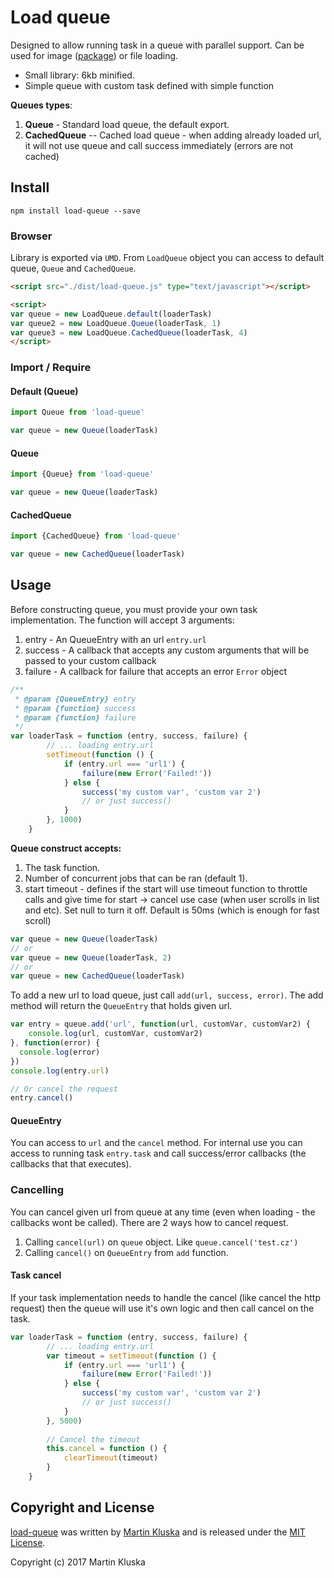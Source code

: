 # Load queue 
Designed to allow running task in a queue with parallel support. Can be used for image ([package](https://github.com/pionl/load-image-queue)) or file loading.

* Small library: 6kb minified.
* Simple queue with custom task defined with simple function

**Queues types**:

1. **Queue** - Standard load queue, the default export.
2. **CachedQueue** -- Cached load queue - when adding already loaded url, it will not use queue and call success immediately (errors are not cached)

## Install

```
npm install load-queue --save
```

### Browser

Library is exported via `UMD`. From `LoadQueue` object you can access to default queue, `Queue` and `CachedQueue`.

```html
<script src="./dist/load-queue.js" type="text/javascript"></script>

<script>
var queue = new LoadQueue.default(loaderTask)
var queue2 = new LoadQueue.Queue(loaderTask, 1)
var queue3 = new LoadQueue.CachedQueue(loaderTask, 4)
</script>
```

### Import / Require

#### Default (Queue)
```javascript
import Queue from 'load-queue'

var queue = new Queue(loaderTask)
```

#### Queue
```javascript
import {Queue} from 'load-queue'

var queue = new Queue(loaderTask)
```

#### CachedQueue
```javascript
import {CachedQueue} from 'load-queue'

var queue = new CachedQueue(loaderTask)
```

## Usage

Before constructing queue, you must provide your own task implementation. The function will accept 3 arguments:
1. entry - An QueueEntry with an url `entry.url`
2. success - A callback that accepts any custom arguments that will be passed to your custom callback
3. failure - A callback for failure that accepts an error `Error` object

```javascript
/**
 * @param {QueueEntry} entry
 * @param {function} success
 * @param {function} failure
 */
var loaderTask = function (entry, success, failure) {
        // ... loading entry.url
        setTimeout(function () {
            if (entry.url === 'url1') {
                failure(new Error('Failed!'))
            } else {
                success('my custom var', 'custom var 2')
                // or just success()
            }
        }, 1000)
    }
```

__Queue construct accepts:__
 1. The task function.
 2. Number of concurrent jobs that can be ran (default 1).
 3. start timeout - defines if the start will use timeout function to throttle calls and 
 give time for start -> cancel use case (when user scrolls in list and etc). Set null to turn it off. 
 Default is 50ms (which is enough for fast scroll)

```javascript
var queue = new Queue(loaderTask)
// or 
var queue = new Queue(loaderTask, 2)
// or
var queue = new CachedQueue(loaderTask)
```

To add a new url to load queue, just call `add(url, success, error)`. The add method will return the `QueueEntry` that holds
given url.

```javascript
var entry = queue.add('url', function(url, customVar, customVar2) {
    console.log(url, customVar, customVar2)
}, function(error) {
  console.log(error)
})
console.log(entry.url)

// Or cancel the request
entry.cancel()
```

#### QueueEntry
You can access to `url` and the `cancel` method. For internal use you can access to running task `entry.task` and call 
success/error callbacks (the callbacks that that executes).

### Cancelling
You can cancel given url from queue at any time (even when loading - the callbacks wont be called).
There are 2 ways how to cancel request.

1. Calling `cancel(url)` on `queue` object. Like `queue.cancel('test.cz')`
2. Calling `cancel()` on `QueueEntry` from `add` function.

#### Task cancel
If your task implementation needs to handle the cancel (like cancel the http request) then the queue will use it's own
logic and then call cancel on the task. 

```javascript
var loaderTask = function (entry, success, failure) {
        // ... loading entry.url
        var timeout = setTimeout(function () {
            if (entry.url === 'url1') {
                failure(new Error('Failed!'))
            } else {
                success('my custom var', 'custom var 2')
                // or just success()
            }
        }, 5000)
        
        // Cancel the timeout
        this.cancel = function () {
            clearTimeout(timeout)
        }
    }
```
## Copyright and License

[load-queue](https://github.com/pionl/load-queue)
was written by [Martin Kluska](http://kluska.cz) and is released under the 
[MIT License](LICENSE.md).

Copyright (c) 2017 Martin Kluska